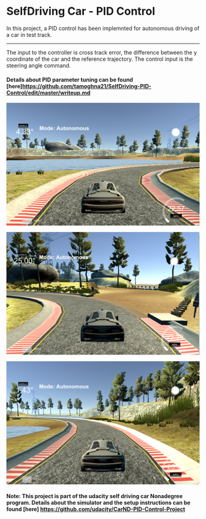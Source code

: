 
# **SelfDriving Car - PID Control**

In this project, a PID control has been implemnted for autonomous driving of a car in test track.

[//]: # (Image References)

[image1]: ./pid_perform2.png "mpc car1"
[image2]: ./pid_perform3.png "mpc car2"
[image3]: ./pid_perform4.png "mpc car3"

---

The input to the controller is cross track error, the difference between the y coordinate of the car and the reference trajectory. The control input is the steering angle command.


#### Details about PID parameter tuning can be found [here]https://github.com/tamoghna21/SelfDriving-PID-Control/edit/master/writeup.md

![alt text][image1]



![alt text][image2]



![alt text][image3]





#### Note: This project is part of the udacity self driving car Nonadegree program. Details about the simulator and the setup instructions can be found [here] https://github.com/udacity/CarND-PID-Control-Project
